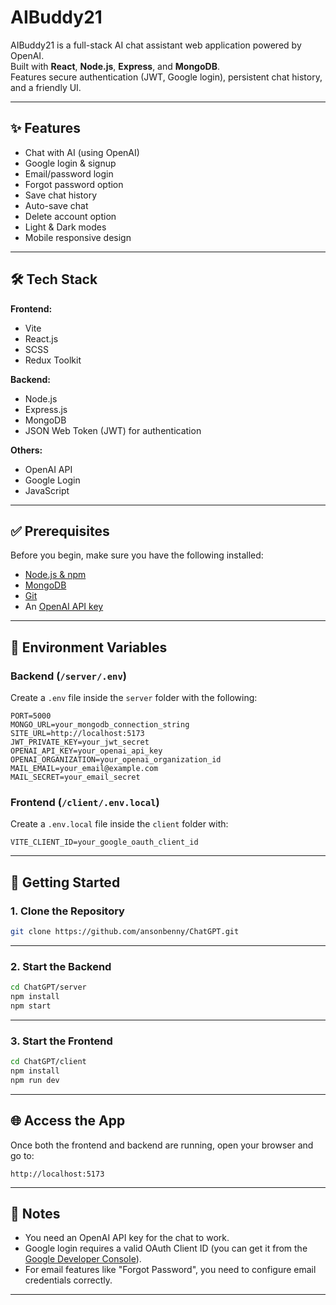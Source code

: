 # AIBuddy21

AIBuddy21 is a full-stack AI chat assistant web application powered by OpenAI.  
Built with **React**, **Node.js**, **Express**, and **MongoDB**.  
Features secure authentication (JWT, Google login), persistent chat history, and a friendly UI.

---

## ✨ Features

* Chat with AI (using OpenAI)
* Google login & signup
* Email/password login
* Forgot password option
* Save chat history
* Auto-save chat
* Delete account option
* Light & Dark modes
* Mobile responsive design

---

## 🛠️ Tech Stack

**Frontend:**

* Vite
* React.js
* SCSS
* Redux Toolkit

**Backend:**

* Node.js
* Express.js
* MongoDB
* JSON Web Token (JWT) for authentication

**Others:**

* OpenAI API
* Google Login
* JavaScript

---

## ✅ Prerequisites

Before you begin, make sure you have the following installed:

* [Node.js & npm](https://nodejs.org/)
* [MongoDB](https://www.mongodb.com/)
* [Git](https://git-scm.com/)
* An [OpenAI API key](https://openai.com/api/)

---

## 🔐 Environment Variables

### Backend (`/server/.env`)

Create a `.env` file inside the `server` folder with the following:

```
PORT=5000
MONGO_URL=your_mongodb_connection_string
SITE_URL=http://localhost:5173
JWT_PRIVATE_KEY=your_jwt_secret
OPENAI_API_KEY=your_openai_api_key
OPENAI_ORGANIZATION=your_openai_organization_id
MAIL_EMAIL=your_email@example.com
MAIL_SECRET=your_email_secret
```

### Frontend (`/client/.env.local`)

Create a `.env.local` file inside the `client` folder with:

```
VITE_CLIENT_ID=your_google_oauth_client_id
```

---

## 🚀 Getting Started

### 1. Clone the Repository

```bash
git clone https://github.com/ansonbenny/ChatGPT.git
```

---

### 2. Start the Backend

```bash
cd ChatGPT/server
npm install
npm start
```

---

### 3. Start the Frontend

```bash
cd ChatGPT/client
npm install
npm run dev
```

---

## 🌐 Access the App

Once both the frontend and backend are running, open your browser and go to:

```
http://localhost:5173
```

---

## 📌 Notes

* You need an OpenAI API key for the chat to work.
* Google login requires a valid OAuth Client ID (you can get it from the [Google Developer Console](https://console.cloud.google.com/)).
* For email features like "Forgot Password", you need to configure email credentials correctly.

---











